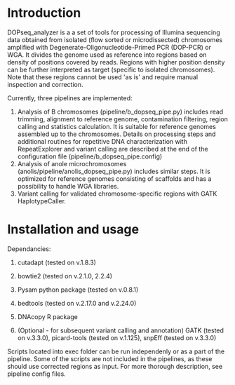 # Introduction

DOPseq_analyzer is a a set of tools for processing of Illumina sequencing data obtained from isolated (flow sorted or microdissected) chromosomes amplified with Degenerate-Oligonucleotide-Primed PCR (DOP-PCR) or WGA. It divides the genome used as reference into regions based on density of positions covered by reads. Regions with higher position density can be further interpreted as target (specific to isolated chromosomes). Note that these regions cannot be used 'as is' and require manual inspection and correction. 

Currently, three pipelines are implemented: 

1. Analysis of B chromosomes (pipeline/b_dopseq_pipe.py) includes read trimming, alignment to reference genome, contamination filtering, region calling and statistics calculation. It is suitable for reference genomes assembled up to the chromosomes. Details on processing steps and additional routines for repetitive DNA characterization with RepeatExplorer and variant calling are described at the end of the configuration file (pipeline/b_dopseq_pipe.config)
2. Analysis of anole microchromosomes (anolis/pipeline/anolis_dopseq_pipe.py) includes similar steps. It is optimized for reference genomes consisting of scaffolds and has a possibility to handle WGA libraries.
3. Variant calling for validated chromosome-specific regions with GATK HaplotypeCaller.

# Installation and usage

Dependancies:

1. cutadapt (tested on v.1.8.3)

2. bowtie2 (tested on v.2.1.0, 2.2.4)

3. Pysam python package (tested on v.0.8.1)

4. bedtools (tested on v.2.17.0 and v.2.24.0)

5. DNAcopy R package 

6. (Optional - for subsequent variant calling and annotation) GATK (tested on v.3.3.0), picard-tools (tested on v.1.125), snpEff (tested on v.3.3.0)

Scripts located into exec folder can be run independenly or as a part of the pipeline. Some of the scripts are not included in the pipelines, as these should use corrected regions as input. For more thorough description, see pipeline config files.
